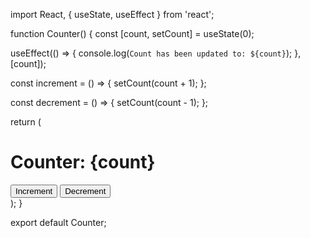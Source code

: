 import React, { useState, useEffect } from 'react';

function Counter() {
  const [count, setCount] = useState(0);

  useEffect(() => {
    console.log(`Count has been updated to: ${count}`);
  }, [count]);

  const increment = () => {
    setCount(count + 1);
  };

  const decrement = () => {
    setCount(count - 1);
  };

  return (
    <div>
      <h1>Counter: {count}</h1>
      <button onClick={increment}>Increment</button>
      <button onClick={decrement}>Decrement</button>
    </div>
  );
}

export default Counter;
